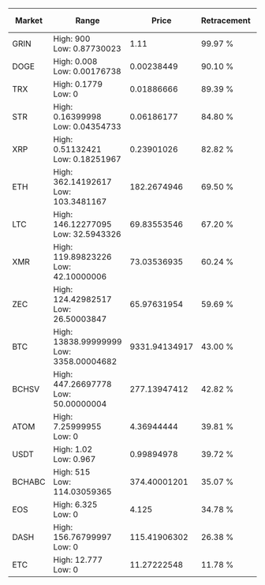| Market | Range | Price| Retracement | Doubles to 50% |
| --- | --- | --- | --- | --- |
| GRIN | High: 900<br />Low: 0.87730023 | 1.11 | 99.97 % | 405.80 |
| DOGE | High: 0.008<br />Low: 0.00176738 | 0.00238449 | 90.10 % | 2.05 |
| TRX | High: 0.1779<br />Low: 0 | 0.01886666 | 89.39 % | 4.71 |
| STR | High: 0.16399998<br />Low: 0.04354733 | 0.06186177 | 84.80 % | 1.68 |
| XRP | High: 0.51132421<br />Low: 0.18251967 | 0.23901026 | 82.82 % | 1.45 |
| ETH | High: 362.14192617<br />Low: 103.3481167 | 182.2674946 | 69.50 % | 1.28 |
| LTC | High: 146.12277095<br />Low: 32.5943326 | 69.83553546 | 67.20 % | 1.28 |
| XMR | High: 119.89823226<br />Low: 42.10000006 | 73.03536935 | 60.24 % | 1.11 |
| ZEC | High: 124.42982517<br />Low: 26.50003847 | 65.97631954 | 59.69 % | 1.14 |
| BTC | High: 13838.99999999<br />Low: 3358.00004682 | 9331.94134917 | 43.00 % | 0.00 |
| BCHSV | High: 447.26697778<br />Low: 50.00000004 | 277.13947412 | 42.82 % | 0.00 |
| ATOM | High: 7.25999955<br />Low: 0 | 4.36944444 | 39.81 % | 0.00 |
| USDT | High: 1.02<br />Low: 0.967 | 0.99894978 | 39.72 % | 0.00 |
| BCHABC | High: 515<br />Low: 114.03059365 | 374.40001201 | 35.07 % | 0.00 |
| EOS | High: 6.325<br />Low: 0 | 4.125 | 34.78 % | 0.00 |
| DASH | High: 156.76799997<br />Low: 0 | 115.41906302 | 26.38 % | 0.00 |
| ETC | High: 12.777<br />Low: 0 | 11.27222548 | 11.78 % | 0.00 |

